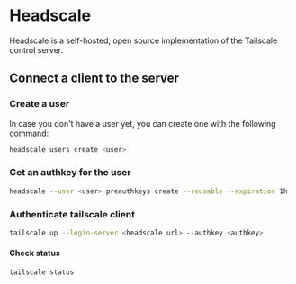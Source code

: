 # Headscale

Headscale is a self-hosted, open source implementation of the Tailscale control server.


## Connect a client to the server

### Create a user

In case you don't have a user yet, you can create one with the following command:

```bash
headscale users create <user>
```

### Get an authkey for the user

```bash
headscale --user <user> preauthkeys create --reusable --expiration 1h
```

### Authenticate tailscale client

```bash
tailscale up --login-server <headscale url> --authkey <authkey>
```

#### Check status

```bash
tailscale status
```
